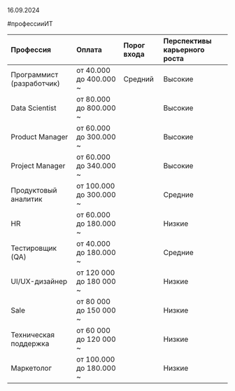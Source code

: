 16.09.2024

#профессииИТ 

| Профессия                 | Оплата                  | Порог входа | Перспективы карьерного роста |
| :------------------------ | :---------------------- | :---------- | :--------------------------- |
| Программист (разработчик) | от 40.000 до 400.000 ~  | Средний     | Высокие                      |
| Data Scientist            | от 80.000 до 800.000 ~  |             | Высокие                      |
| Product Manager           | от 60.000 до 300.000 ~  |             | Высокие                      |
| Project Manager           | от 60.000 до 340.000 ~  |             | Высокие                      |
| Продуктовый аналитик      | от 100.000 до 300.000 ~ |             | Средние                      |
| HR                        | от 60.000 до 180.000 ~  |             | Низкие                       |
| Тестировщик (QA)          | от 40.000 до 180.000 ~  |             | Средние                      |
| UI/UX-дизайнер            | от 120 000 до 180 000 ~ |             | Низкие                       |
| Sale                      | от 80 000 до 150 000 ~  |             | Низкие                       |
| Техническая поддержка     | от 60 000 до 120 000 ~  |             | Низкие                       |
| Маркетолог                | от 100.000 до 180.000 ~ |             | Низкие                       |

